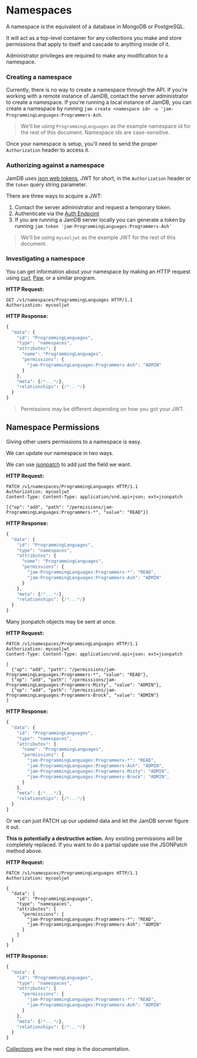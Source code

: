 # Namespaces
A namespace is the equivalent of a database in MongoDB or PostgreSQL.

It will act as a top-level container for any collections you make and store permissions that apply to itself and cascade to anything inside of it.

Administrator privileges are required to make any modification to a namespace.

### Creating a namespace
Currently, there is no way to create a namespace through the API. If you're working with a remote instance of JamDB, contact the server administrator to create a namespace. If you're running a local instance of JamDB, you can create a namespace by running `jam create <namespace id> -u 'jam-ProgrammingLanguages:Programmers-Ash`.

> We'll be using `ProgrammingLanguages` as the example namespace id for the rest of this document. Namespace ids are case-sensitive.

Once your namespace is setup, you'll need to send the proper `Authorization` header to access it.

### Authorizing against a namespace
JamDB uses [json web tokens](https://jwt.io), JWT for short, in the `Authorization` header or the `token` query string parameter.

There are three ways to acquire a JWT:

1. Contact the server administrator and request a temporary token.
2. Authenticate via the [Auth Endpoint](authentication.html)
3. If you are running a JamDB server locally you can generate a token by running `jam token 'jam-ProgrammingLanguages:Programmers-Ash'`

> We'll be using `mycooljwt` as the example JWT for the rest of this
document.

### Investigating a namespace
You can get information about your namespace by making an HTTP request using [curl](https://en.wikipedia.org/wiki/CURL), [Paw](https://luckymarmot.com/paw), or a similar program.

__HTTP Request:__

```http
GET /v1/namespaces/ProgrammingLanguages HTTP/1.1
Authorization: mycooljwt
```

__HTTP Response:__

```javascript
{
  "data": {
    "id": "ProgrammingLanguages",
    "type": "namespaces",
    "attributes": {
      "name": "ProgrammingLanguages",
      "permissions": {
        "jam-ProgrammingLanguages:Programmers-Ash": "ADMIN"
      }
    },
    "meta": {/*...*/},
    "relationships": {/*...*/}
  }
}
```

> Permissions may be different depending on how you got your JWT.


## Namespace Permissions

Giving other users permissions to a namespace is easy.

We can update our namespace in two ways.

We can use [jsonpatch](http://jsonpatch.com/) to add just the field we want.

__HTTP Request:__

```http
PATCH /v1/namespaces/ProgrammingLanguages HTTP/1.1
Authorization: mycooljwt
Content-Type: Content-Type: application/vnd.api+json; ext=jsonpatch

[{"op": "add", "path": "/permissions/jam-ProgrammingLanguages:Programmers-*", "value": "READ"}]
```

__HTTP Response:__

```javascript
{
  "data": {
    "id": "ProgrammingLanguages",
    "type": "namespaces",
    "attributes": {
      "name": "ProgrammingLanguages",
      "permissions": {
        "jam-ProgrammingLanguages:Programmers-*": "READ",
        "jam-ProgrammingLanguages:Programmers-Ash": "ADMIN"
      }
    },
    "meta": {/*...*/},
    "relationships": {/*...*/}
  }
}
```

Many jsonpatch objects may be sent at once.

__HTTP Request:__

```http
PATCH /v1/namespaces/ProgrammingLanguages HTTP/1.1
Authorization: mycooljwt
Content-Type: Content-Type: application/vnd.api+json; ext=jsonpatch

[
  {"op": "add", "path": "/permissions/jam-ProgrammingLanguages:Programmers-*", "value": "READ"},
  {"op": "add", "path": "/permissions/jam-ProgrammingLanguages:Programmers-Misty", "value": "ADMIN"},
  {"op": "add", "path": "/permissions/jam-ProgrammingLanguages:Programmers-Brock", "value": "ADMIN"}
]
```

__HTTP Response:__

```javascript
{
  "data": {
    "id": "ProgrammingLanguages",
    "type": "namespaces",
    "attributes": {
      "name": "ProgrammingLanguages",
      "permissions": {
        "jam-ProgrammingLanguages:Programmers-*": "READ",
        "jam-ProgrammingLanguages:Programmers-Ash": "ADMIN",
        "jam-ProgrammingLanguages:Programmers-Misty": "ADMIN",
        "jam-ProgrammingLanguages:Programmers-Brock": "ADMIN",
      }
    },
    "meta": {/*...*/},
    "relationships": {/*...*/}
  }
}
```


Or we can just PATCH up our updated data and let the JamDB server figure it out.

**This is potentially a destructive action.**
Any existing permissions will be completely replaced. If you want to do a partial update use the JSONPatch method above.

__HTTP Request:__

```http
PATCH /v1/namespaces/ProgrammingLanguages HTTP/1.1
Authorization: mycooljwt

{
  "data": {
    "id": "ProgrammingLanguages",
    "type": "namespaces",
    "attributes": {
      "permissions": {
        "jam-ProgrammingLanguages:Programmers-*": "READ",
        "jam-ProgrammingLanguages:Programmers-Ash": "ADMIN"
      }
    }
  }
}
```

__HTTP Response:__

```javascript
{
  "data": {
    "id": "ProgrammingLanguages",
    "type": "namespaces",
    "attributes": {
      "permissions": {
        "jam-ProgrammingLanguages:Programmers-*": "READ",
        "jam-ProgrammingLanguages:Programmers-Ash": "ADMIN"
      }
    },
    "meta": {/*...*/},
    "relationships": {/*...*/}
  }
}
```

[Collections](collections.html) are the next step in the documentation.
